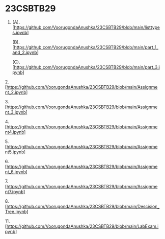 # 23CSBTB29
1. (A).  [https://github.com/VoorugondaAnushka/23CSBTB29/blob/main/listtypes.ipynb]
 
   (B).  [https://github.com/VoorugondaAnushka/23CSBTB29/blob/main/part_1_and_2.ipynb]
   
   (C).[https://github.com/VoorugondaAnushka/23CSBTB29/blob/main/part_3.ipynb]

2.[https://github.com/VoorugondaAnushka/23CSBTB29/blob/main/Assignment_2.ipynb]

3.[https://github.com/VoorugondaAnushka/23CSBTB29/blob/main/Assignment_3.ipynb]

4.[https://github.com/VoorugondaAnushka/23CSBTB29/blob/main/Assignment4.ipynb]

5.[https://github.com/VoorugondaAnushka/23CSBTB29/blob/main/Assignment5.ipynb]

6.[https://github.com/VoorugondaAnushka/23CSBTB29/blob/main/Assignment_6.ipynb]

7.[https://github.com/VoorugondaAnushka/23CSBTB29/blob/main/Assignment7.ipynb]

8.[https://github.com/VoorugondaAnushka/23CSBTB29/blob/main/Descision_Tree.ipynb]



11.[https://github.com/VoorugondaAnushka/23CSBTB29/blob/main/LabExam.ipynb]
